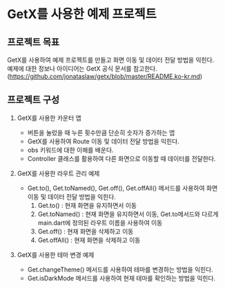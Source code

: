 # GetX를 사용한 예제 프로젝트

## 프로젝트 목표

GetX를 사용하여 예제 프로젝트를 만들고 화면 이동 및 데이터 전달 방법을 익힌다.
<br>
예제에 대한 정보나 아이디어는 GetX 공식 문서를 참고한다.(https://github.com/jonataslaw/getx/blob/master/README.ko-kr.md)

## 프로젝트 구성

1. GetX를 사용한 카운터 앱
    - 버튼을 눌렀을 때 누른 횟수만큼 단순히 숫자가 증가하는 앱
    - GetX를 사용하여 Route 이동 및 데이터 전달 방법을 익힌다.
    - obs 키워드에 대한 이해를 배운다.
    - Controller 클래스를 활용하여 다른 화면으로 이동할 때 데이터를 전달한다.

2. GetX를 사용한 라우트 관리 예제
    - Get.to(), Get.toNamed(), Get.off(), Get.offAll() 메서드를 사용하여 화면 이동 및 데이터 전달 방법을 익힌다.
        1. Get.to() : 현재 화면을 유지하면서 이동
        2. Get.toNamed() : 현재 화면을 유지하면서 이동, Get.to메서드와 다르게 main.dart에 정의된 라우트 이름을 사용하여 이동
        3. Get.off() : 현재 화면을 삭제하고 이동
        4. Get.offAll() : 현재 화면을 삭제하고 이동

3. GetX를 사용한 테마 변경 예제
    - Get.changeTheme() 메서드를 사용하여 테마를 변경하는 방법을 익힌다.
    - Get.isDarkMode 메서드를 사용하여 현재 테마를 확인하는 방법을 익힌다.
